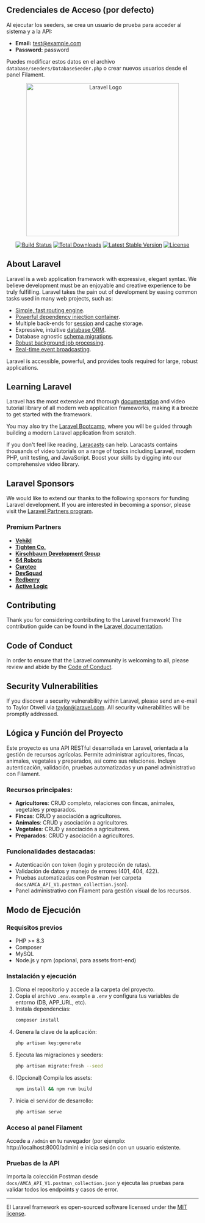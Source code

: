 ## Credenciales de Acceso (por defecto)

Al ejecutar los seeders, se crea un usuario de prueba para acceder al sistema y a la API:

- **Email:** test@example.com
- **Password:** password

Puedes modificar estos datos en el archivo `database/seeders/DatabaseSeeder.php` o crear nuevos usuarios desde el panel Filament.
<p align="center"><a href="https://laravel.com" target="_blank"><img src="https://raw.githubusercontent.com/laravel/art/master/logo-lockup/5%20SVG/2%20CMYK/1%20Full%20Color/laravel-logolockup-cmyk-red.svg" width="400" alt="Laravel Logo"></a></p>

<p align="center">
<a href="https://github.com/laravel/framework/actions"><img src="https://github.com/laravel/framework/workflows/tests/badge.svg" alt="Build Status"></a>
<a href="https://packagist.org/packages/laravel/framework"><img src="https://img.shields.io/packagist/dt/laravel/framework" alt="Total Downloads"></a>
<a href="https://packagist.org/packages/laravel/framework"><img src="https://img.shields.io/packagist/v/laravel/framework" alt="Latest Stable Version"></a>
<a href="https://packagist.org/packages/laravel/framework"><img src="https://img.shields.io/packagist/l/laravel/framework" alt="License"></a>
</p>

## About Laravel

Laravel is a web application framework with expressive, elegant syntax. We believe development must be an enjoyable and creative experience to be truly fulfilling. Laravel takes the pain out of development by easing common tasks used in many web projects, such as:

- [Simple, fast routing engine](https://laravel.com/docs/routing).
- [Powerful dependency injection container](https://laravel.com/docs/container).
- Multiple back-ends for [session](https://laravel.com/docs/session) and [cache](https://laravel.com/docs/cache) storage.
- Expressive, intuitive [database ORM](https://laravel.com/docs/eloquent).
- Database agnostic [schema migrations](https://laravel.com/docs/migrations).
- [Robust background job processing](https://laravel.com/docs/queues).
- [Real-time event broadcasting](https://laravel.com/docs/broadcasting).

Laravel is accessible, powerful, and provides tools required for large, robust applications.

## Learning Laravel

Laravel has the most extensive and thorough [documentation](https://laravel.com/docs) and video tutorial library of all modern web application frameworks, making it a breeze to get started with the framework.

You may also try the [Laravel Bootcamp](https://bootcamp.laravel.com), where you will be guided through building a modern Laravel application from scratch.

If you don't feel like reading, [Laracasts](https://laracasts.com) can help. Laracasts contains thousands of video tutorials on a range of topics including Laravel, modern PHP, unit testing, and JavaScript. Boost your skills by digging into our comprehensive video library.

## Laravel Sponsors

We would like to extend our thanks to the following sponsors for funding Laravel development. If you are interested in becoming a sponsor, please visit the [Laravel Partners program](https://partners.laravel.com).

### Premium Partners

- **[Vehikl](https://vehikl.com)**
- **[Tighten Co.](https://tighten.co)**
- **[Kirschbaum Development Group](https://kirschbaumdevelopment.com)**
- **[64 Robots](https://64robots.com)**
- **[Curotec](https://www.curotec.com/services/technologies/laravel)**
- **[DevSquad](https://devsquad.com/hire-laravel-developers)**
- **[Redberry](https://redberry.international/laravel-development)**
- **[Active Logic](https://activelogic.com)**

## Contributing

Thank you for considering contributing to the Laravel framework! The contribution guide can be found in the [Laravel documentation](https://laravel.com/docs/contributions).

## Code of Conduct

In order to ensure that the Laravel community is welcoming to all, please review and abide by the [Code of Conduct](https://laravel.com/docs/contributions#code-of-conduct).

## Security Vulnerabilities

If you discover a security vulnerability within Laravel, please send an e-mail to Taylor Otwell via [taylor@laravel.com](mailto:taylor@laravel.com). All security vulnerabilities will be promptly addressed.

## Lógica y Función del Proyecto

Este proyecto es una API RESTful desarrollada en Laravel, orientada a la gestión de recursos agrícolas. Permite administrar agricultores, fincas, animales, vegetales y preparados, así como sus relaciones. Incluye autenticación, validación, pruebas automatizadas y un panel administrativo con Filament.

### Recursos principales:
- **Agricultores**: CRUD completo, relaciones con fincas, animales, vegetales y preparados.
- **Fincas**: CRUD y asociación a agricultores.
- **Animales**: CRUD y asociación a agricultores.
- **Vegetales**: CRUD y asociación a agricultores.
- **Preparados**: CRUD y asociación a agricultores.

### Funcionalidades destacadas:
- Autenticación con token (login y protección de rutas).
- Validación de datos y manejo de errores (401, 404, 422).
- Pruebas automatizadas con Postman (ver carpeta `docs/AMCA_API_V1.postman_collection.json`).
- Panel administrativo con Filament para gestión visual de los recursos.

## Modo de Ejecución

### Requisitos previos
- PHP >= 8.3
- Composer
- MySQL
- Node.js y npm (opcional, para assets front-end)

### Instalación y ejecución
1. Clona el repositorio y accede a la carpeta del proyecto.
2. Copia el archivo `.env.example` a `.env` y configura tus variables de entorno (DB, APP_URL, etc).
3. Instala dependencias:
   ```bash
   composer install
   ```
4. Genera la clave de la aplicación:
   ```bash
   php artisan key:generate
   ```
5. Ejecuta las migraciones y seeders:
   ```bash
   php artisan migrate:fresh --seed
   ```
6. (Opcional) Compila los assets:
   ```bash
   npm install && npm run build
   ```
7. Inicia el servidor de desarrollo:
   ```bash
   php artisan serve
   ```

### Acceso al panel Filament
Accede a `/admin` en tu navegador (por ejemplo: http://localhost:8000/admin) e inicia sesión con un usuario existente.

### Pruebas de la API
Importa la colección Postman desde `docs/AMCA_API_V1.postman_collection.json` y ejecuta las pruebas para validar todos los endpoints y casos de error.

---
El Laravel framework es open-sourced software licensed under the [MIT license](https://opensource.org/licenses/MIT).
